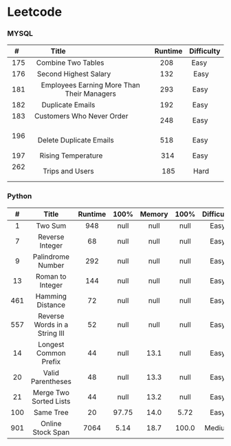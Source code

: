 # Leetcode

### MYSQL ###
|#    |Title                                     |Runtime|Difficulty|
|:---:|:----------------------------------------:|:-----:|:--------:|
|175  |Combine Two Tables                        |208    |Easy      |
|176  |Second Highest Salary                     |132    |Easy      |
|181  |Employees Earning More Than Their Managers|293    |Easy      |
|182  |Duplicate Emails                          |192    |Easy      |
|183  |Customers Who Never Order                 |248    |Easy      |
|196  |Delete Duplicate Emails                   |518    |Easy      |
|197  |Rising Temperature                        |314    |Easy      |
|262  |Trips and Users                           |185    |Hard      |

### Python ###
|#    |Title                           |Runtime|100% |Memory|100% |Difficulty|
|:---:|:------------------------------:|:-----:|:---:|:---: |:---:|:--------:|
|1    |Two Sum                         |948    |null |null  |null |Easy      |
|7    |Reverse Integer                 |68     |null |null  |null |Easy      |
|9    |Palindrome Number               |292    |null |null  |null |Easy      |
|13   |Roman to Integer                |144    |null |null  |null |Easy      |
|461  |Hamming Distance                |72     |null |null  |null |Easy      |
|557  |Reverse Words in a String III   |52     |null |null  |null |Easy      |
|14   |Longest Common Prefix           |44     |null |13.1  |null |Easy      |
|20   |Valid Parentheses               |48     |null |13.3  |null |Easy      |
|21   |Merge Two Sorted Lists          |44     |null |13.2  |null |Easy      |
|100  |Same Tree                       |20     |97.75|14.0  | 5.72|Easy      |
|901  |Online Stock Span               |7064   | 5.14|18.7  |100.0|Medium    |
